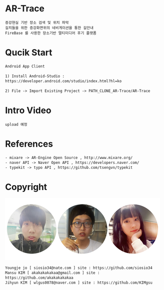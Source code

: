 # AR-Trace

    증강현실 기반 장소 검색 및 위치 파악
    길치들을 위한 증강화면위의 네비게이션을 통한 길안내
    FireBase 를 사용한 장소기반 멀티미디어 후기 플랫폼 
 
# Qucik Start

    Android App Client

    1) Install Android-Studio : https://developer.android.com/studio/index.html?hl=ko
  
    2) File -> Import Existing Project -> PATH_CLONE_AR-Trace/AR-Trace
  
# Intro Video

    upload 예정

# References 

    - mixare -> AR-Engine Open Source , http://www.mixare.org/
    - naver API -> Naver Open API , https://developers.naver.com/
    - typekit -> typo API , https://github.com/tsengvn/typekit

# Copyright
![alt AR-Trace](https://github.com/siosio34/AR-Trace/blob/master/docs/ar_trace_profile.png)

    Youngje jo [ siosio34@nate.com ] site : https://github.com/siosio34
    Mansu KIM [ akakakakakaa@gmail.com ] site : https://github.com/akakakakakaa
    Jihyun KIM [ wlgus0078@naver.com ] site : https://github.com/KIMgsu 
    





